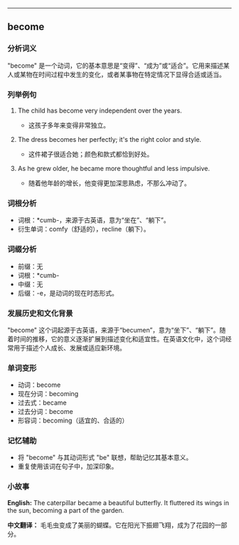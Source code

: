 
---------------
## become
### 分析词义
"become" 是一个动词，它的基本意思是“变得”、“成为”或“适合”。它用来描述某人或某物在时间过程中发生的变化，或者某事物在特定情况下显得合适或适当。

### 列举例句
1. The child has become very independent over the years.
   - 这孩子多年来变得非常独立。
   
2. The dress becomes her perfectly; it's the right color and style.
   - 这件裙子很适合她；颜色和款式都恰到好处。

3. As he grew older, he became more thoughtful and less impulsive.
   - 随着他年龄的增长，他变得更加深思熟虑，不那么冲动了。

### 词根分析
- 词根：*cumb-，来源于古英语，意为“坐在”、“躺下”。
- 衍生单词：comfy（舒适的），recline（躺下）。

### 词缀分析
- 前缀：无
- 词根：*cumb-
- 中缀：无
- 后缀：-e，是动词的现在时态形式。

### 发展历史和文化背景
"become" 这个词起源于古英语，来源于“becumen”，意为“坐下”、“躺下”。随着时间的推移，它的意义逐渐扩展到描述变化和适宜性。在英语文化中，这个词经常用于描述个人成长、发展或适应新环境。

### 单词变形
- 动词：become
- 现在分词：becoming
- 过去式：became
- 过去分词：become
- 形容词：becoming（适宜的、合适的）

### 记忆辅助
- 将 "become" 与其动词形式 "be" 联想，帮助记忆其基本意义。
- 重复使用该词在句子中，加深印象。

### 小故事
**English:**
The caterpillar became a beautiful butterfly. It fluttered its wings in the sun, becoming a part of the garden.

**中文翻译：**
毛毛虫变成了美丽的蝴蝶。它在阳光下振翅飞翔，成为了花园的一部分。

